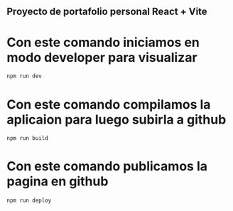 ## Proyecto de portafolio personal React + Vite

# Con este comando iniciamos en modo developer para visualizar
`npm run dev`

# Con este comando compilamos la aplicaion para luego subirla a github
`npm run build`

# Con este comando publicamos la pagina en github
`npm run deploy`